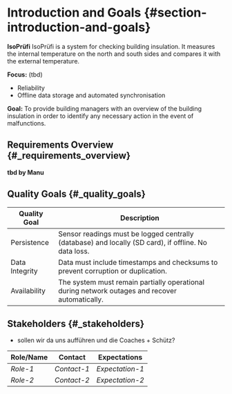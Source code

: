 # Introduction and Goals {#section-introduction-and-goals}

**IsoPrüfi**
IsoPrüfi is a system for checking building insulation. It measures the internal temperature on the north and south sides and compares it with the external temperature.

**Focus:** (tbd)
- Reliability
- Offline data storage and automated synchronisation

**Goal:**
To provide building managers with an overview of the building insulation in order to identify any necessary action in the event of malfunctions.

## Requirements Overview {#_requirements_overview}

**tbd by Manu**

## Quality Goals {#_quality_goals}

| Quality Goal   |Description                                                                                            |
|----------------|-------------------------------------------------------------------------------------------------------|
| Persistence    | Sensor readings must be logged centrally (database) and  locally (SD card), if offline. No data loss. |
| Data Integrity | Data must include timestamps and checksums to prevent corruption or duplication.                      |
| Availability   | The system must remain partially operational during network outages and recover automatically.        |

## Stakeholders {#_stakeholders}

- sollen wir da uns aufführen und die Coaches + Schütz?

| Role/Name | Contact      | Expectations      |
|-----------|--------------|-------------------|
| *Role-1*  | *Contact-1*  | *Expectation-1*   |
| *Role-2*  | *Contact-2*  | *Expectation-2*   |

